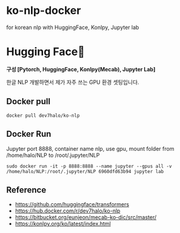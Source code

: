 # ko-nlp-docker
for korean nlp with HuggingFace, Konlpy, Jupyter lab

# Hugging Face🤗

**구성 [Pytorch, HuggingFace, Konlpy(Mecab), Jupyter Lab]**

한글 NLP 개발하면서 제가 자주 쓰는 GPU 환경 셋팅입니다.

## Docker pull

```
docker pull dev7halo/ko-nlp
```

## Docker Run
Jupyter port 8888, container name nlp, use gpu, mount folder from /home/halo/NLP to /root/.jupyter/NLP
```
sudo docker run -it -p 8888:8888 --name jupyter --gpus all -v /home/halo/NLP:/root/.jupyter/NLP 6960dfd63b94 jupyter lab
```


## Reference
* https://github.com/huggingface/transformers
* https://hub.docker.com/r/dev7halo/ko-nlp
* https://bitbucket.org/eunjeon/mecab-ko-dic/src/master/
* https://konlpy.org/ko/latest/index.html
